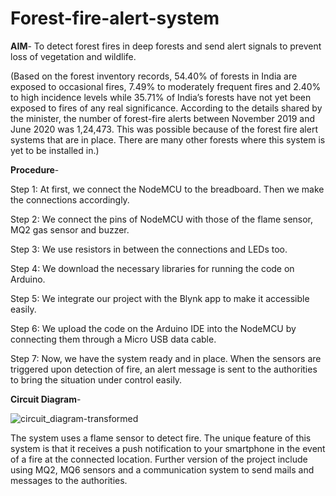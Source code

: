 # Forest-fire-alert-system

**AIM**- To detect forest fires in deep forests and send alert signals to prevent loss of vegetation and wildlife. 

(Based on the forest inventory records, 54.40% of forests in India are exposed to occasional fires, 7.49% to moderately frequent fires and 2.40% to high incidence levels while 35.71% of India’s forests have not yet been exposed to fires of any real significance. According to the details shared by the minister, the number of forest-fire alerts between November 2019 and June 2020 was 1,24,473. This was possible because of the forest fire alert systems that are in place. There are many other forests where this system is yet to be installed in.)

**Procedure**- 

Step 1: At first, we connect the NodeMCU to the breadboard. Then we make the connections accordingly.

Step 2:  We connect the pins of NodeMCU with those of the flame sensor, MQ2 gas sensor and buzzer.

Step 3:  We use resistors in between the connections and LEDs too.

Step 4:  We download the necessary libraries for running the code on Arduino.

Step 5: We integrate our project with the Blynk app to make it accessible easily.

Step 6:  We upload the code on the Arduino IDE into the NodeMCU by connecting them through a Micro USB data cable.

Step 7: Now, we have the system ready and in place. When the sensors are triggered upon detection of fire, an alert message is sent to the authorities to bring the situation under control easily.

**Circuit Diagram**- 

![circuit_diagram-transformed](https://github.com/sakethdss/Forest-fire-alert-system-/assets/162797972/ae40ab8e-3204-4a59-a52d-17867a369811)

The system uses a flame sensor to detect fire. The unique feature of this system is that it receives a push notification to your smartphone in the event of a fire at the connected location. Further version of the project include using MQ2, MQ6 sensors and a communication system to send mails and messages to the authorities. 
